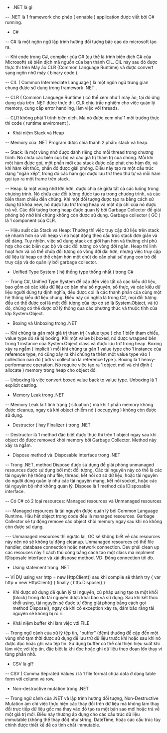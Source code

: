 - .NET là gì

-- .NET là 1 framework cho phép ( ennable ) application được viết bởi C# running.

- C#

-- C# là một ngôn ngữ lập trình hướng đối tượng bậc cao do microsoft tạo ra.

-- Khi code trong C#, complier của C# (cụ thể là trình biên dịch C# của Microsoft) sẽ biên dịch mã nguồn của bạn thành CIL. CIL này sau đó được thực thi trên Máy ảo CLR (Common Language Runtime) và được convert sang ngôn nhữ máy ( binary code ).

-- CIL ( Common Intermediate Language ) là một ngôn ngữ trung gian chung được sử dụng trong framework .NET .

-- CLR ( Common Languege Runtime ) có thể xem như 1 máy ảo, tại đó ứng dụng dựa trên .NET được thực thi. CLR chịu trắc nghiệm cho việc quản lý memory, cung cấp error handling, làm việc với threads.

-- CLR không phải 1 trình biên dịch. Mà nó được xem như 1 môi trường thực thi code ( runtime enviroment ).

- Khái niệm Stack và Heap

-- Memory của .NET Program được chia thành 2 phần: stack và heap.

-- Stack: là một vùng nhớ được dành riêng cho mỗi thread trong chương trình. Nó chứa các biến cục bộ và các giá trị tham trị của chúng. Mỗi khi một hàm được gọi, một phần mới của stack được cấp phát cho hàm đó, và khi hàm kết thúc, phần đó được giải phóng. Điều này tạo ra một cấu trúc dạng "ngăn xếp", trong đó các hàm gọi được lưu trữ theo thứ tự và mỗi hàm gọi tạo ra một frame trên stack.

-- Heap: là một vùng nhớ lớn hơn, được chia sẻ giữa tất cả các luồng trong chương trình. Nó chứa các đối tượng được tạo ra trong chương trình, và các biến tham chiếu đến chúng. Khi một đối tượng được tạo ra bằng cách sử dụng từ khóa new, nó được lưu trữ trong heap và một địa chỉ của nó được trả về. Các đối tượng trong heap được quản lý bởi Garbage Collector để giải phóng bộ nhớ khi chúng không còn được sử dụng. Garbage collector ( GC ) là 1 component của CLR.

-- Hiệu suất của Stack và Heap: Thường thì việc truy cập dữ liệu trên stack sẽ nhanh hơn so với heap vì nó hoạt động theo cấu trúc stack đơn giản và dễ dàng. Tuy nhiên, việc sử dụng stack có giới hạn hơn và thường chỉ phù hợp cho các biến cục bộ và các đối tượng có vòng đời ngắn. Heap thì linh hoạt hơn và có thể chứa đối tượng có vòng đời dài hơn, nhưng việc truy cập dữ liệu từ heap có thể chậm hơn một chút do cần phải sử dụng con trỏ để truy cập và do quản lý bởi garbage collector.

- Unified Type System ( hệ thống type thống nhất ) trong C#

-- Trong C#, Unified Type System đề cập đến việc tất cả các kiểu dữ liệu, bao gồm cả các kiểu dữ liệu cơ bản như số nguyên, số thực, và các kiểu dữ liệu người dùng tự định nghĩa, đều được coi là các thành phần của cùng một hệ thống kiểu dữ liệu chung. Điều này có nghĩa là trong C#, mọi đối tượng đều có thể được coi là một đối tượng của lớp cơ sở là System.Object, và từ đó, chúng có thể được xử lý thông qua các phương thức và thuộc tính của lớp System.Object.

- Boxing và Unboxing trong .NET

-- Khi chúng ta gán một giá trị tham trị ( value type ) cho 1 biến tham chiếu, value type đó sẽ bị boxing. Khi một value bị boxed, nó được wrapped bên trong 1 instance của System.Object class và được lưu trữ trong heap. Boxing xảy ra ngầm ( implicit ) mỗi khi chúng ta gán 1 value type cho 1 instance của reference type, nó cũng xảy ra khi chúng ta thêm một value type vào 1 collection nào đó ( bởi vì collection là reference type ). Boxing là 1 heavy-performance operation. Nó require việc tạo ra 1 object mới và chỉ định ( allocate ) memory trong heap cho object đó.

-- Unboxing là việc convert boxed value back to value type. Unboxing là 1 explicit casting.

- Memory Leak trong .NET

-- Memory Leak là 1 tình trạng ( situation ) mà khi 1 phần memory không được cleanup, ngay cả khi object chiếm nó ( occupying ) không còn được sử dụng.

- Destructor ( hay Finalizer ) trong .NET

-- Destructor là 1 method đặc biệt được thực thi trên 1 object ngay sau khi object đó được removed khỏi memory bởi Garbage Collector. Method này xảy ra ngầm.

- Dispose method và IDisposable interface trong .NET

-- Trong .NET, method Dispose được sử dụng để giải phóng unmanaged resources được sử dụng bởi một đối tượng. Các tài nguyên này có thể là các tài nguyên hệ thống như file, thread, kết nối cơ sở dữ liệu, hoặc tài nguyên do người dùng quản lý như các tài nguyên mạng, kết nối socket, hoặc các tài nguyên bộ nhớ không quản lý. Dispose là 1 method của IDisposable interface.

-- Có C# có 2 loại resources: Managed resources và Unmanaged resources

--- Managed resources là tài nguyên được quản lý bởi Common Language Runtime. Hầu hết object trong code đều là managed resources. Garbage Collector sẻ tự động remove các object khỏi memory ngay sau khi nó không còn được sử dụng.

--- Unmanaged resources thì ngược lại, GC sẽ không biết về các resources này nên nó sẽ không tự động cleanup. Unmanaged resources có thể file handler, database connection hoặc network connection. Dev phải clean up các resouces này 1 cách thủ công bằng cách tạo một class mà implment IDisposale interface và xài dispose method. VD: Đóng connection tới db.

- Using statement trong .NET

-- VÍ DỤ using var http = new HttpClient() sau khi complie sẽ thành try { var http = new HttpClient() } finally ( http.Dispose() )

- Khi được sử dụng để quản lý tài nguyên, cú pháp using tạo ra một khối (block) trong đó tài nguyên được khai báo và sử dụng. Sau khi kết thúc khối using, tài nguyên sẽ được tự động giải phóng bằng cách gọi method Dispose(), ngay cả khi có exception xảy ra, đảm bảo rằng tài nguyên sẽ không bị rò rỉ.

- Khái niệm buffer khi làm việc với FILE

-- Trong ngữ cảnh của xử lý tệp tin, "buffer" (đệm) thường đề cập đến một vùng nhớ tạm thời được sử dụng để lưu trữ dữ liệu trước khi hoặc sau khi nó được đọc hoặc ghi vào tệp tin. Sử dụng buffer có thể cải thiện hiệu suất khi làm việc với tệp tin, đặc biệt là khi đọc hoặc ghi dữ liệu theo đoạn lớn thay vì từng phần nhỏ.

- CSV là gì?

-- CSV ( Comma Seprated Values ) là 1 file format chứa data ở dạng table form với column và row.

- Non-destructive mutation trong .NET

-- Trong ngữ cảnh của .NET và lập trình hướng đối tượng, Non-Destructive Mutation ám chỉ việc thực hiện các thay đổi trên dữ liệu mà không làm thay đổi trực tiếp dữ liệu gốc mà thay vào đó tạo ra một bản sao mới hoặc trả về một giá trị mới. Điều này thường áp dụng cho các cấu trúc dữ liệu immutable (không thể thay đổi) như string, DateTime, hoặc các cấu trúc tùy chỉnh được thiết kế để có tính chất immutable.

